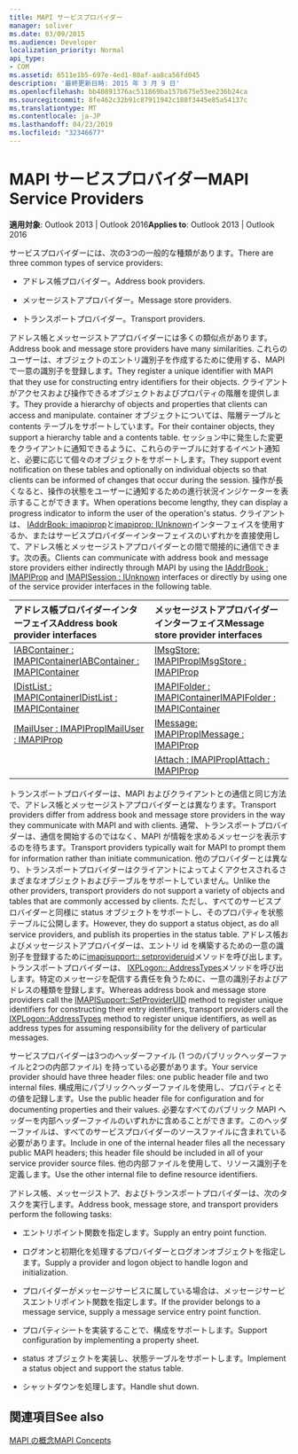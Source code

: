 ```yaml
---
title: MAPI サービスプロバイダー
manager: soliver
ms.date: 03/09/2015
ms.audience: Developer
localization_priority: Normal
api_type:
- COM
ms.assetid: 6511e1b5-697e-4ed1-80af-aa8ca56fd045
description: '最終更新日時: 2015 年 3 月 9 日'
ms.openlocfilehash: bb40891376ac511869ba157b675e53ee236b24ca
ms.sourcegitcommit: 8fe462c32b91c87911942c188f3445e85a54137c
ms.translationtype: MT
ms.contentlocale: ja-JP
ms.lasthandoff: 04/23/2019
ms.locfileid: "32346677"
---
```

# <a name="mapi-service-providers"></a><span data-ttu-id="7c067-103">MAPI サービスプロバイダー</span><span class="sxs-lookup"><span data-stu-id="7c067-103">MAPI Service Providers</span></span>

  
  
<span data-ttu-id="7c067-104">**適用対象**: Outlook 2013 | Outlook 2016</span><span class="sxs-lookup"><span data-stu-id="7c067-104">**Applies to**: Outlook 2013 | Outlook 2016</span></span> 
  
<span data-ttu-id="7c067-105">サービスプロバイダーには、次の3つの一般的な種類があります。</span><span class="sxs-lookup"><span data-stu-id="7c067-105">There are three common types of service providers:</span></span>
  
- <span data-ttu-id="7c067-106">アドレス帳プロバイダー。</span><span class="sxs-lookup"><span data-stu-id="7c067-106">Address book providers.</span></span>
    
- <span data-ttu-id="7c067-107">メッセージストアプロバイダー。</span><span class="sxs-lookup"><span data-stu-id="7c067-107">Message store providers.</span></span>
    
- <span data-ttu-id="7c067-108">トランスポートプロバイダー。</span><span class="sxs-lookup"><span data-stu-id="7c067-108">Transport providers.</span></span>
    
<span data-ttu-id="7c067-109">アドレス帳とメッセージストアプロバイダーには多くの類似点があります。</span><span class="sxs-lookup"><span data-stu-id="7c067-109">Address book and message store providers have many similarities.</span></span> <span data-ttu-id="7c067-110">これらのユーザーは、オブジェクトのエントリ識別子を作成するために使用する、MAPI で一意の識別子を登録します。</span><span class="sxs-lookup"><span data-stu-id="7c067-110">They register a unique identifier with MAPI that they use for constructing entry identifiers for their objects.</span></span> <span data-ttu-id="7c067-111">クライアントがアクセスおよび操作できるオブジェクトおよびプロパティの階層を提供します。</span><span class="sxs-lookup"><span data-stu-id="7c067-111">They provide a hierarchy of objects and properties that clients can access and manipulate.</span></span> <span data-ttu-id="7c067-112">container オブジェクトについては、階層テーブルと contents テーブルをサポートしています。</span><span class="sxs-lookup"><span data-stu-id="7c067-112">For their container objects, they support a hierarchy table and a contents table.</span></span> <span data-ttu-id="7c067-113">セッション中に発生した変更をクライアントに通知できるように、これらのテーブルに対するイベント通知と、必要に応じて個々のオブジェクトをサポートします。</span><span class="sxs-lookup"><span data-stu-id="7c067-113">They support event notification on these tables and optionally on individual objects so that clients can be informed of changes that occur during the session.</span></span> <span data-ttu-id="7c067-114">操作が長くなると、操作の状態をユーザーに通知するための進行状況インジケーターを表示することができます。</span><span class="sxs-lookup"><span data-stu-id="7c067-114">When operations become lengthy, they can display a progress indicator to inform the user of the operation's status.</span></span> <span data-ttu-id="7c067-115">クライアントは、 [IAddrBook: imapiprop](iaddrbookimapiprop.md)と[imapiprop: IUnknown](imapisessioniunknown.md)インターフェイスを使用するか、またはサービスプロバイダーインターフェイスのいずれかを直接使用して、アドレス帳とメッセージストアプロバイダーとの間で間接的に通信できます。次の表。</span><span class="sxs-lookup"><span data-stu-id="7c067-115">Clients can communicate with address book and message store providers either indirectly through MAPI by using the [IAddrBook : IMAPIProp](iaddrbookimapiprop.md) and [IMAPISession : IUnknown](imapisessioniunknown.md) interfaces or directly by using one of the service provider interfaces in the following table.</span></span> 
  
|<span data-ttu-id="7c067-116">**アドレス帳プロバイダーインターフェイス**</span><span class="sxs-lookup"><span data-stu-id="7c067-116">**Address book provider interfaces**</span></span>|<span data-ttu-id="7c067-117">**メッセージストアプロバイダーインターフェイス**</span><span class="sxs-lookup"><span data-stu-id="7c067-117">**Message store provider interfaces**</span></span>|
|:-----|:-----|
|[<span data-ttu-id="7c067-118">IABContainer : IMAPIContainer</span><span class="sxs-lookup"><span data-stu-id="7c067-118">IABContainer : IMAPIContainer</span></span>](iabcontainerimapicontainer.md) <br/> |[<span data-ttu-id="7c067-119">IMsgStore: IMAPIProp</span><span class="sxs-lookup"><span data-stu-id="7c067-119">IMsgStore : IMAPIProp</span></span>](imsgstoreimapiprop.md) <br/> |
|[<span data-ttu-id="7c067-120">IDistList : IMAPIContainer</span><span class="sxs-lookup"><span data-stu-id="7c067-120">IDistList : IMAPIContainer</span></span>](idistlistimapicontainer.md) <br/> |[<span data-ttu-id="7c067-121">IMAPIFolder : IMAPIContainer</span><span class="sxs-lookup"><span data-stu-id="7c067-121">IMAPIFolder : IMAPIContainer</span></span>](imapifolderimapicontainer.md) <br/> |
|[<span data-ttu-id="7c067-122">IMailUser : IMAPIProp</span><span class="sxs-lookup"><span data-stu-id="7c067-122">IMailUser : IMAPIProp</span></span>](imailuserimapiprop.md) <br/> |[<span data-ttu-id="7c067-123">IMessage: IMAPIProp</span><span class="sxs-lookup"><span data-stu-id="7c067-123">IMessage : IMAPIProp</span></span>](imessageimapiprop.md) <br/> |
| <br/> |[<span data-ttu-id="7c067-124">IAttach : IMAPIProp</span><span class="sxs-lookup"><span data-stu-id="7c067-124">IAttach : IMAPIProp</span></span>](iattachimapiprop.md) <br/> |
   
<span data-ttu-id="7c067-125">トランスポートプロバイダーは、MAPI およびクライアントとの通信と同じ方法で、アドレス帳とメッセージストアプロバイダーとは異なります。</span><span class="sxs-lookup"><span data-stu-id="7c067-125">Transport providers differ from address book and message store providers in the way they communicate with MAPI and with clients.</span></span> <span data-ttu-id="7c067-126">通常、トランスポートプロバイダーは、通信を開始するのではなく、MAPI が情報を求めるメッセージを表示するのを待ちます。</span><span class="sxs-lookup"><span data-stu-id="7c067-126">Transport providers typically wait for MAPI to prompt them for information rather than initiate communication.</span></span> <span data-ttu-id="7c067-127">他のプロバイダーとは異なり、トランスポートプロバイダーはクライアントによってよくアクセスされるさまざまなオブジェクトおよびテーブルをサポートしていません。</span><span class="sxs-lookup"><span data-stu-id="7c067-127">Unlike the other providers, transport providers do not support a variety of objects and tables that are commonly accessed by clients.</span></span> <span data-ttu-id="7c067-128">ただし、すべてのサービスプロバイダーと同様に status オブジェクトをサポートし、そのプロパティを状態テーブルに公開します。</span><span class="sxs-lookup"><span data-stu-id="7c067-128">However, they do support a status object, as do all service providers, and publish its properties in the status table.</span></span> <span data-ttu-id="7c067-129">アドレス帳およびメッセージストアプロバイダーは、エントリ id を構築するための一意の識別子を登録するために[imapisupport:: setprovideruid](imapisupport-setprovideruid.md)メソッドを呼び出します。トランスポートプロバイダーは、 [IXPLogon:: AddressTypes](ixplogon-addresstypes.md)メソッドを呼び出します。特定のメッセージを配信する責任を負うために、一意の識別子およびアドレスの種類を登録します。</span><span class="sxs-lookup"><span data-stu-id="7c067-129">Whereas address book and message store providers call the [IMAPISupport::SetProviderUID](imapisupport-setprovideruid.md) method to register unique identifiers for constructing their entry identifiers, transport providers call the [IXPLogon::AddressTypes](ixplogon-addresstypes.md) method to register unique identifiers, as well as address types for assuming responsibility for the delivery of particular messages.</span></span> 
  
<span data-ttu-id="7c067-130">サービスプロバイダーは3つのヘッダーファイル (1 つのパブリックヘッダーファイルと2つの内部ファイル) を持っている必要があります。</span><span class="sxs-lookup"><span data-stu-id="7c067-130">Your service provider should have three header files: one public header file and two internal files.</span></span> <span data-ttu-id="7c067-131">構成用にパブリックヘッダーファイルを使用し、プロパティとその値を記録します。</span><span class="sxs-lookup"><span data-stu-id="7c067-131">Use the public header file for configuration and for documenting properties and their values.</span></span> <span data-ttu-id="7c067-132">必要なすべてのパブリック MAPI ヘッダーを内部ヘッダーファイルのいずれかに含めることができます。このヘッダーファイルは、すべてのサービスプロバイダーのソースファイルに含まれている必要があります。</span><span class="sxs-lookup"><span data-stu-id="7c067-132">Include in one of the internal header files all the necessary public MAPI headers; this header file should be included in all of your service provider source files.</span></span> <span data-ttu-id="7c067-133">他の内部ファイルを使用して、リソース識別子を定義します。</span><span class="sxs-lookup"><span data-stu-id="7c067-133">Use the other internal file to define resource identifiers.</span></span>
  
<span data-ttu-id="7c067-134">アドレス帳、メッセージストア、およびトランスポートプロバイダーは、次のタスクを実行します。</span><span class="sxs-lookup"><span data-stu-id="7c067-134">Address book, message store, and transport providers perform the following tasks:</span></span>
  
- <span data-ttu-id="7c067-135">エントリポイント関数を指定します。</span><span class="sxs-lookup"><span data-stu-id="7c067-135">Supply an entry point function.</span></span> 
    
- <span data-ttu-id="7c067-136">ログオンと初期化を処理するプロバイダーとログオンオブジェクトを指定します。</span><span class="sxs-lookup"><span data-stu-id="7c067-136">Supply a provider and logon object to handle logon and initialization.</span></span> 
    
- <span data-ttu-id="7c067-137">プロバイダーがメッセージサービスに属している場合は、メッセージサービスエントリポイント関数を指定します。</span><span class="sxs-lookup"><span data-stu-id="7c067-137">If the provider belongs to a message service, supply a message service entry point function.</span></span> 
    
- <span data-ttu-id="7c067-138">プロパティシートを実装することで、構成をサポートします。</span><span class="sxs-lookup"><span data-stu-id="7c067-138">Support configuration by implementing a property sheet.</span></span>
    
- <span data-ttu-id="7c067-139">status オブジェクトを実装し、状態テーブルをサポートします。</span><span class="sxs-lookup"><span data-stu-id="7c067-139">Implement a status object and support the status table.</span></span> 
    
- <span data-ttu-id="7c067-140">シャットダウンを処理します。</span><span class="sxs-lookup"><span data-stu-id="7c067-140">Handle shut down.</span></span>
    
## <a name="see-also"></a><span data-ttu-id="7c067-141">関連項目</span><span class="sxs-lookup"><span data-stu-id="7c067-141">See also</span></span>



[<span data-ttu-id="7c067-142">MAPI の概念</span><span class="sxs-lookup"><span data-stu-id="7c067-142">MAPI Concepts</span></span>](mapi-concepts.md)

